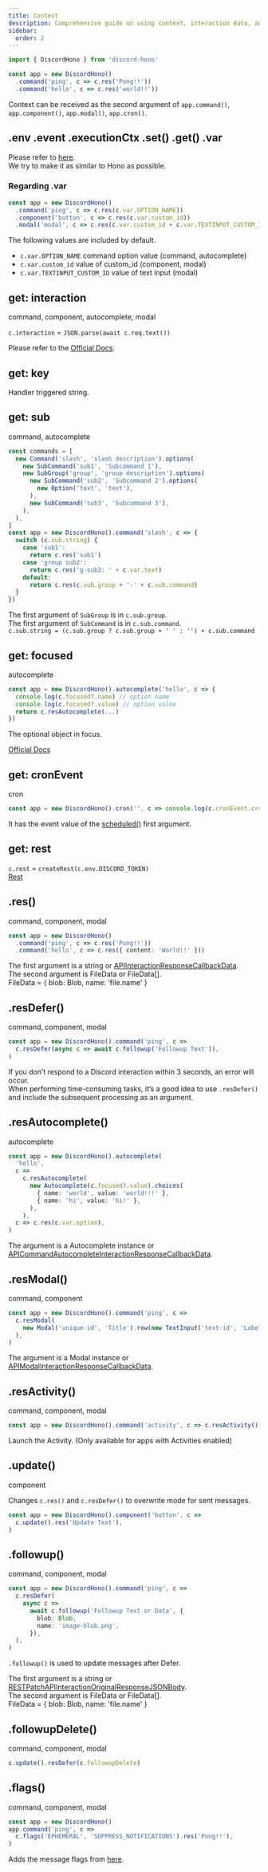 ```yaml
---
title: Context
description: Comprehensive guide on using context, interaction data, and response handling in DiscordHono, covering commands, components, modals, and cron jobs with various response methods.
sidebar:
  order: 2
---
```


```ts /(?<=\s)c/
import { DiscordHono } from 'discord-hono'

const app = new DiscordHono()
  .command('ping', c => c.res('Pong!!'))
  .command('hello', c => c.res('world!!'))
```

Context can be received as the second argument of `app.command()`, `app.component()`, `app.modal()`, `app.cron()`.

## .env .event .executionCtx .set() .get() .var

Please refer to [here](https://hono.dev/api/context).  
We try to make it as similar to Hono as possible.

### Regarding .var

```ts "var"
const app = new DiscordHono()
  .command('ping', c => c.res(c.var.OPTION_NAME))
  .component('button', c => c.res(c.var.custom_id))
  .modal('modal', c => c.res(c.var.custom_id + c.var.TEXTINPUT_CUSTOM_ID))
```

The following values are included by default.

- `c.var.OPTION_NAME` command option value (command, autocomplete)
- `c.var.custom_id` value of custom_id (component, modal)
- `c.var.TEXTINPUT_CUSTOM_ID` value of text input (modal)

## get: interaction

command, component, autocomplete, modal

`c.interaction` = `JSON.parse(await c.req.text())`

Please refer to the [Official Docs](https://discord.com/developers/docs/interactions/receiving-and-responding#interaction-object).

## get: key

Handler triggered string.

## get: sub

command, autocomplete

```ts "sub.string" "sub.group" "sub.command"
const commands = [
  new Command('slash', 'slash description').options(
    new SubCommand('sub1', 'Subcommand 1'),
    new SubGroup('group', 'group description').options(
      new SubCommand('sub2', 'Subcommand 2').options(
        new Option('text', 'text'),
      ),
      new SubCommand('sub3', 'Subcommand 3'),
    ),
  ),
]
const app = new DiscordHono().command('slash', c => {
  switch (c.sub.string) {
    case 'sub1':
      return c.res('sub1')
    case 'group sub2':
      return c.res('g-sub2: ' + c.var.text)
    default:
      return c.res(c.sub.group + '-' + c.sub.command)
  }
})
```

The first argument of `SubGroup` is in `c.sub.group`.  
The first argument of `SubCommand` is in `c.sub.command`.  
`c.sub.string = (c.sub.group ? c.sub.group + ' ' : '') + c.sub.command`

## get: focused

autocomplete

```ts "focused"
const app = new DiscordHono().autocomplete('hello', c => {
  console.log(c.focused?.name) // option name
  console.log(c.focused?.value) // option value
  return c.resAutocomplete(...)
})
```

The optional object in focus.

[Official Docs](https://discord.com/developers/docs/interactions/receiving-and-responding#interaction-object-application-command-interaction-data-option-structure)

## get: cronEvent

cron

```ts "cronEvent"
const app = new DiscordHono().cron('', c => console.log(c.cronEvent.cron))
```

It has the event value of the [scheduled()](https://developers.cloudflare.com/workers/runtime-apis/handlers/scheduled/) first argument.

## get: rest

`c.rest` = `createRest(c.env.DISCORD_TOKEN)`  
[Rest](/interactions/rest/)

## .res()

command, component, modal

```ts "res"
const app = new DiscordHono()
  .command('ping', c => c.res('Pong!!'))
  .command('hello', c => c.res({ content: 'World!!' }))
```

The first argument is a string or [APIInteractionResponseCallbackData](https://discord-api-types.dev/api/next/discord-api-types-v10#APIInteractionResponseCallbackData).  
The second argument is FileData or FileData[].  
FileData = { blob: Blob, name: 'file.name' }

## .resDefer()

command, component, modal

```ts "resDefer"
const app = new DiscordHono().command('ping', c =>
  c.resDefer(async c => await c.followup('Followup Text')),
)
```

If you don’t respond to a Discord interaction within 3 seconds, an error will occur.  
When performing time-consuming tasks, it’s a good idea to use `.resDefer()` and include the subsequent processing as an argument.

## .resAutocomplete()

autocomplete

```ts "resAutocomplete"
const app = new DiscordHono().autocomplete(
  'hello',
  c =>
    c.resAutocomplete(
      new Autocomplete(c.focused?.value).choices(
        { name: 'world', value: 'world!!!' },
        { name: 'hi', value: 'hi!' },
      ),
    ),
  c => c.res(c.var.option),
)
```

The argument is a Autocomplete instance or [APICommandAutocompleteInteractionResponseCallbackData](https://discord-api-types.dev/api/next/discord-api-types-v10/interface/APICommandAutocompleteInteractionResponseCallbackData).

## .resModal()

command, component

```ts "resModal"
const app = new DiscordHono().command('ping', c =>
  c.resModal(
    new Modal('unique-id', 'Title').row(new TextInput('text-id', 'Label')),
  ),
)
```

The argument is a Modal instance or [APIModalInteractionResponseCallbackData](https://discord-api-types.dev/api/next/discord-api-types-v10/interface/APIModalInteractionResponseCallbackData).

## .resActivity()

command, component, modal

```ts
const app = new DiscordHono().command('activity', c => c.resActivity())
```

Launch the Activity. (Only available for apps with Activities enabled)

## .update()

component

Changes `c.res()` and `c.resDefer()` to overwrite mode for sent messages.

```ts "update"
const app = new DiscordHono().component('button', c =>
  c.update().res('Update Text'),
)
```

## .followup()

command, component, modal

```ts "followup"
const app = new DiscordHono().command('ping', c =>
  c.resDefer(
    async c =>
      await c.followup('Followup Text or Data', {
        blob: Blob,
        name: 'image-blob.png',
      }),
  ),
)
```

`.followup()` is used to update messages after Defer.

The first argument is a string or [RESTPatchAPIInteractionOriginalResponseJSONBody](https://discord-api-types.dev/api/discord-api-types-v10#RESTPatchAPIWebhookWithTokenMessageJSONBody).  
The second argument is FileData or FileData[].  
FileData = { blob: Blob, name: 'file.name' }

## .followupDelete()

command, component, modal

```ts "followupDelete"
c.update().resDefer(c.followupDelete)
```

## .flags()

command, component, modal

```ts "flags"
const app = new DiscordHono()
app.command('ping', c =>
  c.flags('EPHEMERAL', 'SUPPRESS_NOTIFICATIONS').res('Pong!!'),
)
```

Adds the message flags from [here](https://discord.com/developers/docs/resources/message#message-object-message-flags).
